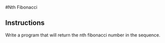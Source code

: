 #Nth Fibonacci
## Instructions
Write a program that will return the nth fibonacci number in the sequence.   